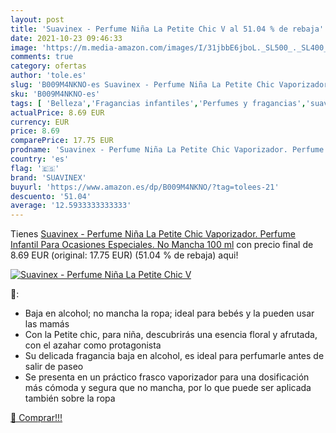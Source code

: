 ```yaml
---
layout: post
title: 'Suavinex - Perfume Niña La Petite Chic V al 51.04 % de rebaja'
date: 2021-10-23 09:46:33
image: 'https://m.media-amazon.com/images/I/31jbbE6jboL._SL500_._SL400_.jpg'
comments: true
category: ofertas
author: 'tole.es'
slug: 'B009M4NKNO-es Suavinex - Perfume Niña La Petite Chic Vaporizador....'
sku: 'B009M4NKNO-es'
tags: [ 'Belleza','Fragancias infantiles','Perfumes y fragancias','suavinex', ]
actualPrice: 8.69 EUR
currency: EUR
price: 8.69
comparePrice: 17.75 EUR
prodname: 'Suavinex - Perfume Niña La Petite Chic Vaporizador. Perfume Infantil Para Ocasiones Especiales. No Mancha  100 ml'
country: 'es'
flag: '🇪🇸'
brand: 'SUAVINEX'
buyurl: 'https://www.amazon.es/dp/B009M4NKNO/?tag=tolees-21'
descuento: '51.04'
average: '12.5933333333333'
---
```


Tienes [Suavinex - Perfume Niña La Petite Chic Vaporizador. Perfume Infantil Para Ocasiones Especiales. No Mancha  100 ml](https://www.amazon.es/dp/B009M4NKNO/?tag=tolees-21) con precio final de  8.69 EUR (original: 17.75 EUR) (51.04 %  de rebaja) aqui!

[![Suavinex - Perfume Niña La Petite Chic V](https://m.media-amazon.com/images/I/31jbbE6jboL._SL500_._SL400_.jpg)](https://www.amazon.es/dp/B009M4NKNO/?tag=tolees-21)

🔎:

- Baja en alcohol; no mancha la ropa; ideal para bebés y la pueden usar las mamás
- Con la Petite chic, para niña, descubrirás una esencia floral y afrutada, con el azahar como protagonista
- Su delicada fragancia baja en alcohol, es ideal para perfumarle antes de salir de paseo
- Se presenta en un práctico frasco vaporizador para una dosificación más cómoda y segura que no mancha, por lo que puede ser aplicada también sobre la ropa

[🛒 Comprar!!!](https://www.amazon.es/dp/B009M4NKNO/?tag=tolees-21)
